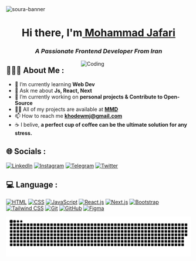 <img src="https://res.cloudinary.com/superfolio/image/upload/v1620689979/68747470733a2f2f692e70696e696d672e636f6d2f6f726967696e616c732f63362f33332f63322f63363333633230656465383266306530636564376435373064626533613166332e676966_yjuh2s.gif" alt="soura-banner">

<h1 align="center"> Hi there, I'm<a href="https://www.linkedin.com/in/tanay-das-/" target="_blank"> Mohammad Jafari </a>
<h3 align="center"><i>A Passionate Frontend Developer From Iran</i></h3>
<img align="right" alt="Coding" width="300" src="https://valesh.dev/images/coder.gif">


<h2> 👨🏻‍💻 About Me :</h2>

- 🌱 I’m currently learning **Web Dev**
- 💬 Ask me about **Js, React, Next**
- 📝 I’m currently working on **personal projects & Contribute to Open-Source**
- 👨‍💻 All of my projects are available at **[MMD](https://MohammadJafari.ir)**
- 📫 How to reach me **khodewmj@gmail.com**
- ☕ I belive, **a perfect cup of coffee can be the ultimate solution for any stress.**


## 🌐 Socials :

[![LinkedIn](https://img.shields.io/badge/LinkedIn-%230077B5.svg?logo=linkedin&logoColor=white)](https://www.linkedin.com/in/MohammadJafary)
[![Instagram](https://img.shields.io/badge/Instagram-%23E4405F.svg?logo=Instagram&logoColor=white)](https://instagram.com/khodemmdz)
[![Telegram](https://img.shields.io/badge/Telegram-%2300A9E0.svg?logo=Telegram&logoColor=white)](https://t.me/khodemmdz)
[![Twitter](https://img.shields.io/badge/Twitter-%231DA1F2.svg?logo=Twitter&logoColor=white)](https://twitter.com/khodemmdx)




## 💻 Language :

[![HTML](https://img.shields.io/badge/HTML-%23E34F26.svg?logo=html5&logoColor=white)](https://developer.mozilla.org/en-US/docs/Web/HTML)
[![CSS](https://img.shields.io/badge/CSS-%231572B6.svg?logo=css3&logoColor=white)](https://developer.mozilla.org/en-US/docs/Web/CSS)
[![JavaScript](https://img.shields.io/badge/JavaScript-%23F7DF1E.svg?logo=javascript&logoColor=black)](https://developer.mozilla.org/en-US/docs/Web/JavaScript)
[![React.js](https://img.shields.io/badge/React-%2361DAFB.svg?logo=react&logoColor=black)](https://react.dev/)
[![Next.js](https://img.shields.io/badge/Next.js-%23000000.svg?logo=nextdotjs&logoColor=white)](https://nextjs.org/)
[![Bootstrap](https://img.shields.io/badge/Bootstrap-%23563D7C.svg?logo=bootstrap&logoColor=white)](https://getbootstrap.com/)
[![Tailwind CSS](https://img.shields.io/badge/Tailwind%20CSS-%2306B6D4.svg?logo=tailwindcss&logoColor=white)](https://tailwindcss.com/)
[![Git](https://img.shields.io/badge/Git-%23F05033.svg?logo=git&logoColor=white)](https://git-scm.com/doc)
[![GitHub](https://img.shields.io/badge/GitHub-%23181717.svg?logo=github&logoColor=white)](https://docs.github.com/)
[![Figma](https://img.shields.io/badge/Figma-%23F24E1E.svg?logo=figma&logoColor=white)](https://www.figma.com/resources/learn-design/)

<a href=#><img src="./contributions.svg"></a>

<!-- #### Operating System

![Linux](https://img.shields.io/badge/Linux-FCC624?style=flat-square&logo=linux&logoColor=black) -->


<!-- ## 📊 GitHub Stats :

![](https://github-readme-streak-stats.herokuapp.com/?user=khodemmdz&theme=radical&hide_border=false)<br/>
![](https://github-readme-stats.vercel.app/api?username=khodemmdz&theme=radical&hide_border=false&include_all_commits=false&count_private=false)<br/>
![](https://github-readme-stats.vercel.app/api/top-langs/?username=khodemmdz&theme=radical&hide_border=false&include_all_commits=false&count_private=false&layout=compact) -->